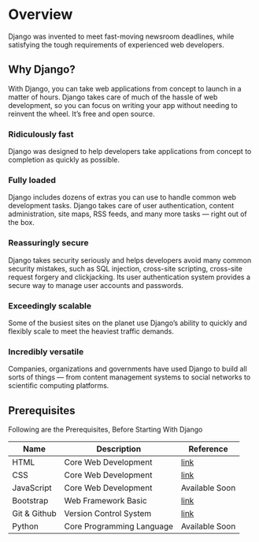 # Overview

Django was invented to meet fast-moving newsroom deadlines, while satisfying the tough requirements of experienced web developers.

## Why Django?

With Django, you can take web applications from concept to launch in a matter of hours. Django takes care of much of the hassle of web development, so you can focus on writing your app without needing to reinvent the wheel. It’s free and open source.

### Ridiculously fast

Django was designed to help developers take applications from concept to completion as quickly as possible.

### Fully loaded

Django includes dozens of extras you can use to handle common web development tasks. Django takes care of user authentication, content administration, site maps, RSS feeds, and many more tasks — right out of the box.

### Reassuringly secure

Django takes security seriously and helps developers avoid many common security mistakes, such as SQL injection, cross-site scripting, cross-site request forgery and clickjacking. Its user authentication system provides a secure way to manage user accounts and passwords.

### Exceedingly scalable

Some of the busiest sites on the planet use Django’s ability to quickly and flexibly scale to meet the heaviest traffic demands.

### Incredibly versatile

Companies, organizations and governments have used Django to build all sorts of things — from content management systems to social networks to scientific computing platforms.

## Prerequisites

Following are the Prerequisites, Before Starting With Django

| Name                          | Description | Reference |
|------                         |-------------|-----------|
| HTML                          | Core Web Development | [link](https://github.com/mohit-trootech/HTML-Documentation) |
| CSS                           | Core Web Development | [link](https://github.com/mohit-trootech/CSS-Documentation)             |
| JavaScript                    | Core Web Development | Available Soon |
| Bootstrap                     | Web Framework Basic | [link](https://github.com/mohit-trootech/Bootstrap-Documentation) |
| Git & Github                  | Version Control System | [link](https://github.com/mohit-trootech/Git-GitHub-Documentation) |
| Python                        | Core Programming Language | Available Soon |

<link href="https://maxcdn.bootstrapcdn.com/bootstrap/3.3.6/css/bootstrap.min.css" rel="stylesheet" />
